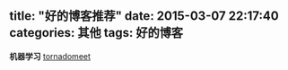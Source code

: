 title: "好的博客推荐"
date: 2015-03-07 22:17:40
categories: 其他
tags: 好的博客
---
**机器学习** [tornadomeet](http://www.cnblogs.com/tornadomeet/p/3395593.html)